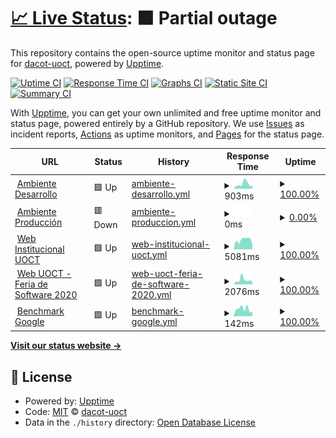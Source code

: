 # [📈 Live Status](https://dacot-uoct.github.io/upptime): <!--live status--> **🟧 Partial outage**

This repository contains the open-source uptime monitor and status page for [dacot-uoct](https://dacot-uoct.github.io/upptime), powered by [Upptime](https://github.com/upptime/upptime).

[![Uptime CI](https://github.com/DACoT-UOCT/uptime/workflows/Uptime%20CI/badge.svg)](https://github.com/DACoT-UOCT/uptime/actions?query=workflow%3A%22Uptime+CI%22)
[![Response Time CI](https://github.com/DACoT-UOCT/uptime/workflows/Response%20Time%20CI/badge.svg)](https://github.com/DACoT-UOCT/uptime/actions?query=workflow%3A%22Response+Time+CI%22)
[![Graphs CI](https://github.com/DACoT-UOCT/uptime/workflows/Graphs%20CI/badge.svg)](https://github.com/DACoT-UOCT/uptime/actions?query=workflow%3A%22Graphs+CI%22)
[![Static Site CI](https://github.com/DACoT-UOCT/uptime/workflows/Static%20Site%20CI/badge.svg)](https://github.com/DACoT-UOCT/uptime/actions?query=workflow%3A%22Static+Site+CI%22)
[![Summary CI](https://github.com/DACoT-UOCT/uptime/workflows/Summary%20CI/badge.svg)](https://github.com/DACoT-UOCT/uptime/actions?query=workflow%3A%22Summary+CI%22)

With [Upptime](https://upptime.js.org), you can get your own unlimited and free uptime monitor and status page, powered entirely by a GitHub repository. We use [Issues](https://github.com/dacot-uoct/upptime/issues) as incident reports, [Actions](https://github.com/dacot-uoct/upptime/actions) as uptime monitors, and [Pages](https://dacot-uoct.github.io/upptime) for the status page.

<!--start: status pages-->
<!-- This summary is generated by Upptime (https://github.com/upptime/upptime) -->
<!-- Do not edit this manually, your changes will be overwritten -->
<!-- prettier-ignore -->
| URL | Status | History | Response Time | Uptime |
| --- | ------ | ------- | ------------- | ------ |
| <img alt="" src="https://favicons.githubusercontent.com/dacot.duckdns.org" height="13"> [Ambiente Desarrollo](https://dacot.duckdns.org) | 🟩 Up | [ambiente-desarrollo.yml](https://github.com/DACoT-UOCT/uptime/commits/HEAD/history/ambiente-desarrollo.yml) | <details><summary><img alt="Response time graph" src="./graphs/ambiente-desarrollo/response-time-week.png" height="20"> 903ms</summary><br><a href="https://dacot-uoct.github.io/uptime/history/ambiente-desarrollo"><img alt="Response time 825" src="https://img.shields.io/endpoint?url=https%3A%2F%2Fraw.githubusercontent.com%2FDACoT-UOCT%2Fuptime%2FHEAD%2Fapi%2Fambiente-desarrollo%2Fresponse-time.json"></a><br><a href="https://dacot-uoct.github.io/uptime/history/ambiente-desarrollo"><img alt="24-hour response time 567" src="https://img.shields.io/endpoint?url=https%3A%2F%2Fraw.githubusercontent.com%2FDACoT-UOCT%2Fuptime%2FHEAD%2Fapi%2Fambiente-desarrollo%2Fresponse-time-day.json"></a><br><a href="https://dacot-uoct.github.io/uptime/history/ambiente-desarrollo"><img alt="7-day response time 903" src="https://img.shields.io/endpoint?url=https%3A%2F%2Fraw.githubusercontent.com%2FDACoT-UOCT%2Fuptime%2FHEAD%2Fapi%2Fambiente-desarrollo%2Fresponse-time-week.json"></a><br><a href="https://dacot-uoct.github.io/uptime/history/ambiente-desarrollo"><img alt="30-day response time 817" src="https://img.shields.io/endpoint?url=https%3A%2F%2Fraw.githubusercontent.com%2FDACoT-UOCT%2Fuptime%2FHEAD%2Fapi%2Fambiente-desarrollo%2Fresponse-time-month.json"></a><br><a href="https://dacot-uoct.github.io/uptime/history/ambiente-desarrollo"><img alt="1-year response time 825" src="https://img.shields.io/endpoint?url=https%3A%2F%2Fraw.githubusercontent.com%2FDACoT-UOCT%2Fuptime%2FHEAD%2Fapi%2Fambiente-desarrollo%2Fresponse-time-year.json"></a></details> | <details><summary><a href="https://dacot-uoct.github.io/uptime/history/ambiente-desarrollo">100.00%</a></summary><a href="https://dacot-uoct.github.io/uptime/history/ambiente-desarrollo"><img alt="All-time uptime 94.07%" src="https://img.shields.io/endpoint?url=https%3A%2F%2Fraw.githubusercontent.com%2FDACoT-UOCT%2Fuptime%2FHEAD%2Fapi%2Fambiente-desarrollo%2Fuptime.json"></a><br><a href="https://dacot-uoct.github.io/uptime/history/ambiente-desarrollo"><img alt="24-hour uptime 100.00%" src="https://img.shields.io/endpoint?url=https%3A%2F%2Fraw.githubusercontent.com%2FDACoT-UOCT%2Fuptime%2FHEAD%2Fapi%2Fambiente-desarrollo%2Fuptime-day.json"></a><br><a href="https://dacot-uoct.github.io/uptime/history/ambiente-desarrollo"><img alt="7-day uptime 100.00%" src="https://img.shields.io/endpoint?url=https%3A%2F%2Fraw.githubusercontent.com%2FDACoT-UOCT%2Fuptime%2FHEAD%2Fapi%2Fambiente-desarrollo%2Fuptime-week.json"></a><br><a href="https://dacot-uoct.github.io/uptime/history/ambiente-desarrollo"><img alt="30-day uptime 100.00%" src="https://img.shields.io/endpoint?url=https%3A%2F%2Fraw.githubusercontent.com%2FDACoT-UOCT%2Fuptime%2FHEAD%2Fapi%2Fambiente-desarrollo%2Fuptime-month.json"></a><br><a href="https://dacot-uoct.github.io/uptime/history/ambiente-desarrollo"><img alt="1-year uptime 94.07%" src="https://img.shields.io/endpoint?url=https%3A%2F%2Fraw.githubusercontent.com%2FDACoT-UOCT%2Fuptime%2FHEAD%2Fapi%2Fambiente-desarrollo%2Fuptime-year.json"></a></details>
| <img alt="" src="https://favicons.githubusercontent.com/dacot.uoct.cl" height="13"> [Ambiente Producción](https://dacot.uoct.cl) | 🟥 Down | [ambiente-produccion.yml](https://github.com/DACoT-UOCT/uptime/commits/HEAD/history/ambiente-produccion.yml) | <details><summary><img alt="Response time graph" src="./graphs/ambiente-produccion/response-time-week.png" height="20"> 0ms</summary><br><a href="https://dacot-uoct.github.io/uptime/history/ambiente-produccion"><img alt="Response time 0" src="https://img.shields.io/endpoint?url=https%3A%2F%2Fraw.githubusercontent.com%2FDACoT-UOCT%2Fuptime%2FHEAD%2Fapi%2Fambiente-produccion%2Fresponse-time.json"></a><br><a href="https://dacot-uoct.github.io/uptime/history/ambiente-produccion"><img alt="24-hour response time 0" src="https://img.shields.io/endpoint?url=https%3A%2F%2Fraw.githubusercontent.com%2FDACoT-UOCT%2Fuptime%2FHEAD%2Fapi%2Fambiente-produccion%2Fresponse-time-day.json"></a><br><a href="https://dacot-uoct.github.io/uptime/history/ambiente-produccion"><img alt="7-day response time 0" src="https://img.shields.io/endpoint?url=https%3A%2F%2Fraw.githubusercontent.com%2FDACoT-UOCT%2Fuptime%2FHEAD%2Fapi%2Fambiente-produccion%2Fresponse-time-week.json"></a><br><a href="https://dacot-uoct.github.io/uptime/history/ambiente-produccion"><img alt="30-day response time 0" src="https://img.shields.io/endpoint?url=https%3A%2F%2Fraw.githubusercontent.com%2FDACoT-UOCT%2Fuptime%2FHEAD%2Fapi%2Fambiente-produccion%2Fresponse-time-month.json"></a><br><a href="https://dacot-uoct.github.io/uptime/history/ambiente-produccion"><img alt="1-year response time 0" src="https://img.shields.io/endpoint?url=https%3A%2F%2Fraw.githubusercontent.com%2FDACoT-UOCT%2Fuptime%2FHEAD%2Fapi%2Fambiente-produccion%2Fresponse-time-year.json"></a></details> | <details><summary><a href="https://dacot-uoct.github.io/uptime/history/ambiente-produccion">0.00%</a></summary><a href="https://dacot-uoct.github.io/uptime/history/ambiente-produccion"><img alt="All-time uptime 0.00%" src="https://img.shields.io/endpoint?url=https%3A%2F%2Fraw.githubusercontent.com%2FDACoT-UOCT%2Fuptime%2FHEAD%2Fapi%2Fambiente-produccion%2Fuptime.json"></a><br><a href="https://dacot-uoct.github.io/uptime/history/ambiente-produccion"><img alt="24-hour uptime 0.00%" src="https://img.shields.io/endpoint?url=https%3A%2F%2Fraw.githubusercontent.com%2FDACoT-UOCT%2Fuptime%2FHEAD%2Fapi%2Fambiente-produccion%2Fuptime-day.json"></a><br><a href="https://dacot-uoct.github.io/uptime/history/ambiente-produccion"><img alt="7-day uptime 0.00%" src="https://img.shields.io/endpoint?url=https%3A%2F%2Fraw.githubusercontent.com%2FDACoT-UOCT%2Fuptime%2FHEAD%2Fapi%2Fambiente-produccion%2Fuptime-week.json"></a><br><a href="https://dacot-uoct.github.io/uptime/history/ambiente-produccion"><img alt="30-day uptime 0.00%" src="https://img.shields.io/endpoint?url=https%3A%2F%2Fraw.githubusercontent.com%2FDACoT-UOCT%2Fuptime%2FHEAD%2Fapi%2Fambiente-produccion%2Fuptime-month.json"></a><br><a href="https://dacot-uoct.github.io/uptime/history/ambiente-produccion"><img alt="1-year uptime 0.00%" src="https://img.shields.io/endpoint?url=https%3A%2F%2Fraw.githubusercontent.com%2FDACoT-UOCT%2Fuptime%2FHEAD%2Fapi%2Fambiente-produccion%2Fuptime-year.json"></a></details>
| <img alt="" src="https://favicons.githubusercontent.com/www.transporteinforma.cl" height="13"> [Web Institucional UOCT](https://www.transporteinforma.cl/) | 🟩 Up | [web-institucional-uoct.yml](https://github.com/DACoT-UOCT/uptime/commits/HEAD/history/web-institucional-uoct.yml) | <details><summary><img alt="Response time graph" src="./graphs/web-institucional-uoct/response-time-week.png" height="20"> 5081ms</summary><br><a href="https://dacot-uoct.github.io/uptime/history/web-institucional-uoct"><img alt="Response time 3516" src="https://img.shields.io/endpoint?url=https%3A%2F%2Fraw.githubusercontent.com%2FDACoT-UOCT%2Fuptime%2FHEAD%2Fapi%2Fweb-institucional-uoct%2Fresponse-time.json"></a><br><a href="https://dacot-uoct.github.io/uptime/history/web-institucional-uoct"><img alt="24-hour response time 2725" src="https://img.shields.io/endpoint?url=https%3A%2F%2Fraw.githubusercontent.com%2FDACoT-UOCT%2Fuptime%2FHEAD%2Fapi%2Fweb-institucional-uoct%2Fresponse-time-day.json"></a><br><a href="https://dacot-uoct.github.io/uptime/history/web-institucional-uoct"><img alt="7-day response time 5081" src="https://img.shields.io/endpoint?url=https%3A%2F%2Fraw.githubusercontent.com%2FDACoT-UOCT%2Fuptime%2FHEAD%2Fapi%2Fweb-institucional-uoct%2Fresponse-time-week.json"></a><br><a href="https://dacot-uoct.github.io/uptime/history/web-institucional-uoct"><img alt="30-day response time 3904" src="https://img.shields.io/endpoint?url=https%3A%2F%2Fraw.githubusercontent.com%2FDACoT-UOCT%2Fuptime%2FHEAD%2Fapi%2Fweb-institucional-uoct%2Fresponse-time-month.json"></a><br><a href="https://dacot-uoct.github.io/uptime/history/web-institucional-uoct"><img alt="1-year response time 3516" src="https://img.shields.io/endpoint?url=https%3A%2F%2Fraw.githubusercontent.com%2FDACoT-UOCT%2Fuptime%2FHEAD%2Fapi%2Fweb-institucional-uoct%2Fresponse-time-year.json"></a></details> | <details><summary><a href="https://dacot-uoct.github.io/uptime/history/web-institucional-uoct">100.00%</a></summary><a href="https://dacot-uoct.github.io/uptime/history/web-institucional-uoct"><img alt="All-time uptime 99.99%" src="https://img.shields.io/endpoint?url=https%3A%2F%2Fraw.githubusercontent.com%2FDACoT-UOCT%2Fuptime%2FHEAD%2Fapi%2Fweb-institucional-uoct%2Fuptime.json"></a><br><a href="https://dacot-uoct.github.io/uptime/history/web-institucional-uoct"><img alt="24-hour uptime 100.00%" src="https://img.shields.io/endpoint?url=https%3A%2F%2Fraw.githubusercontent.com%2FDACoT-UOCT%2Fuptime%2FHEAD%2Fapi%2Fweb-institucional-uoct%2Fuptime-day.json"></a><br><a href="https://dacot-uoct.github.io/uptime/history/web-institucional-uoct"><img alt="7-day uptime 100.00%" src="https://img.shields.io/endpoint?url=https%3A%2F%2Fraw.githubusercontent.com%2FDACoT-UOCT%2Fuptime%2FHEAD%2Fapi%2Fweb-institucional-uoct%2Fuptime-week.json"></a><br><a href="https://dacot-uoct.github.io/uptime/history/web-institucional-uoct"><img alt="30-day uptime 100.00%" src="https://img.shields.io/endpoint?url=https%3A%2F%2Fraw.githubusercontent.com%2FDACoT-UOCT%2Fuptime%2FHEAD%2Fapi%2Fweb-institucional-uoct%2Fuptime-month.json"></a><br><a href="https://dacot-uoct.github.io/uptime/history/web-institucional-uoct"><img alt="1-year uptime 99.99%" src="https://img.shields.io/endpoint?url=https%3A%2F%2Fraw.githubusercontent.com%2FDACoT-UOCT%2Fuptime%2FHEAD%2Fapi%2Fweb-institucional-uoct%2Fuptime-year.json"></a></details>
| <img alt="" src="https://favicons.githubusercontent.com/dacot.feriadesoftware.cl" height="13"> [Web UOCT - Feria de Software 2020](https://dacot.feriadesoftware.cl) | 🟩 Up | [web-uoct-feria-de-software-2020.yml](https://github.com/DACoT-UOCT/uptime/commits/HEAD/history/web-uoct-feria-de-software-2020.yml) | <details><summary><img alt="Response time graph" src="./graphs/web-uoct-feria-de-software-2020/response-time-week.png" height="20"> 2076ms</summary><br><a href="https://dacot-uoct.github.io/uptime/history/web-uoct-feria-de-software-2020"><img alt="Response time 1573" src="https://img.shields.io/endpoint?url=https%3A%2F%2Fraw.githubusercontent.com%2FDACoT-UOCT%2Fuptime%2FHEAD%2Fapi%2Fweb-uoct-feria-de-software-2020%2Fresponse-time.json"></a><br><a href="https://dacot-uoct.github.io/uptime/history/web-uoct-feria-de-software-2020"><img alt="24-hour response time 1477" src="https://img.shields.io/endpoint?url=https%3A%2F%2Fraw.githubusercontent.com%2FDACoT-UOCT%2Fuptime%2FHEAD%2Fapi%2Fweb-uoct-feria-de-software-2020%2Fresponse-time-day.json"></a><br><a href="https://dacot-uoct.github.io/uptime/history/web-uoct-feria-de-software-2020"><img alt="7-day response time 2076" src="https://img.shields.io/endpoint?url=https%3A%2F%2Fraw.githubusercontent.com%2FDACoT-UOCT%2Fuptime%2FHEAD%2Fapi%2Fweb-uoct-feria-de-software-2020%2Fresponse-time-week.json"></a><br><a href="https://dacot-uoct.github.io/uptime/history/web-uoct-feria-de-software-2020"><img alt="30-day response time 1634" src="https://img.shields.io/endpoint?url=https%3A%2F%2Fraw.githubusercontent.com%2FDACoT-UOCT%2Fuptime%2FHEAD%2Fapi%2Fweb-uoct-feria-de-software-2020%2Fresponse-time-month.json"></a><br><a href="https://dacot-uoct.github.io/uptime/history/web-uoct-feria-de-software-2020"><img alt="1-year response time 1573" src="https://img.shields.io/endpoint?url=https%3A%2F%2Fraw.githubusercontent.com%2FDACoT-UOCT%2Fuptime%2FHEAD%2Fapi%2Fweb-uoct-feria-de-software-2020%2Fresponse-time-year.json"></a></details> | <details><summary><a href="https://dacot-uoct.github.io/uptime/history/web-uoct-feria-de-software-2020">100.00%</a></summary><a href="https://dacot-uoct.github.io/uptime/history/web-uoct-feria-de-software-2020"><img alt="All-time uptime 99.99%" src="https://img.shields.io/endpoint?url=https%3A%2F%2Fraw.githubusercontent.com%2FDACoT-UOCT%2Fuptime%2FHEAD%2Fapi%2Fweb-uoct-feria-de-software-2020%2Fuptime.json"></a><br><a href="https://dacot-uoct.github.io/uptime/history/web-uoct-feria-de-software-2020"><img alt="24-hour uptime 100.00%" src="https://img.shields.io/endpoint?url=https%3A%2F%2Fraw.githubusercontent.com%2FDACoT-UOCT%2Fuptime%2FHEAD%2Fapi%2Fweb-uoct-feria-de-software-2020%2Fuptime-day.json"></a><br><a href="https://dacot-uoct.github.io/uptime/history/web-uoct-feria-de-software-2020"><img alt="7-day uptime 100.00%" src="https://img.shields.io/endpoint?url=https%3A%2F%2Fraw.githubusercontent.com%2FDACoT-UOCT%2Fuptime%2FHEAD%2Fapi%2Fweb-uoct-feria-de-software-2020%2Fuptime-week.json"></a><br><a href="https://dacot-uoct.github.io/uptime/history/web-uoct-feria-de-software-2020"><img alt="30-day uptime 100.00%" src="https://img.shields.io/endpoint?url=https%3A%2F%2Fraw.githubusercontent.com%2FDACoT-UOCT%2Fuptime%2FHEAD%2Fapi%2Fweb-uoct-feria-de-software-2020%2Fuptime-month.json"></a><br><a href="https://dacot-uoct.github.io/uptime/history/web-uoct-feria-de-software-2020"><img alt="1-year uptime 99.99%" src="https://img.shields.io/endpoint?url=https%3A%2F%2Fraw.githubusercontent.com%2FDACoT-UOCT%2Fuptime%2FHEAD%2Fapi%2Fweb-uoct-feria-de-software-2020%2Fuptime-year.json"></a></details>
| <img alt="" src="https://favicons.githubusercontent.com/www.google.cl" height="13"> [Benchmark Google](https://www.google.cl) | 🟩 Up | [benchmark-google.yml](https://github.com/DACoT-UOCT/uptime/commits/HEAD/history/benchmark-google.yml) | <details><summary><img alt="Response time graph" src="./graphs/benchmark-google/response-time-week.png" height="20"> 142ms</summary><br><a href="https://dacot-uoct.github.io/uptime/history/benchmark-google"><img alt="Response time 129" src="https://img.shields.io/endpoint?url=https%3A%2F%2Fraw.githubusercontent.com%2FDACoT-UOCT%2Fuptime%2FHEAD%2Fapi%2Fbenchmark-google%2Fresponse-time.json"></a><br><a href="https://dacot-uoct.github.io/uptime/history/benchmark-google"><img alt="24-hour response time 88" src="https://img.shields.io/endpoint?url=https%3A%2F%2Fraw.githubusercontent.com%2FDACoT-UOCT%2Fuptime%2FHEAD%2Fapi%2Fbenchmark-google%2Fresponse-time-day.json"></a><br><a href="https://dacot-uoct.github.io/uptime/history/benchmark-google"><img alt="7-day response time 142" src="https://img.shields.io/endpoint?url=https%3A%2F%2Fraw.githubusercontent.com%2FDACoT-UOCT%2Fuptime%2FHEAD%2Fapi%2Fbenchmark-google%2Fresponse-time-week.json"></a><br><a href="https://dacot-uoct.github.io/uptime/history/benchmark-google"><img alt="30-day response time 145" src="https://img.shields.io/endpoint?url=https%3A%2F%2Fraw.githubusercontent.com%2FDACoT-UOCT%2Fuptime%2FHEAD%2Fapi%2Fbenchmark-google%2Fresponse-time-month.json"></a><br><a href="https://dacot-uoct.github.io/uptime/history/benchmark-google"><img alt="1-year response time 129" src="https://img.shields.io/endpoint?url=https%3A%2F%2Fraw.githubusercontent.com%2FDACoT-UOCT%2Fuptime%2FHEAD%2Fapi%2Fbenchmark-google%2Fresponse-time-year.json"></a></details> | <details><summary><a href="https://dacot-uoct.github.io/uptime/history/benchmark-google">100.00%</a></summary><a href="https://dacot-uoct.github.io/uptime/history/benchmark-google"><img alt="All-time uptime 100.00%" src="https://img.shields.io/endpoint?url=https%3A%2F%2Fraw.githubusercontent.com%2FDACoT-UOCT%2Fuptime%2FHEAD%2Fapi%2Fbenchmark-google%2Fuptime.json"></a><br><a href="https://dacot-uoct.github.io/uptime/history/benchmark-google"><img alt="24-hour uptime 100.00%" src="https://img.shields.io/endpoint?url=https%3A%2F%2Fraw.githubusercontent.com%2FDACoT-UOCT%2Fuptime%2FHEAD%2Fapi%2Fbenchmark-google%2Fuptime-day.json"></a><br><a href="https://dacot-uoct.github.io/uptime/history/benchmark-google"><img alt="7-day uptime 100.00%" src="https://img.shields.io/endpoint?url=https%3A%2F%2Fraw.githubusercontent.com%2FDACoT-UOCT%2Fuptime%2FHEAD%2Fapi%2Fbenchmark-google%2Fuptime-week.json"></a><br><a href="https://dacot-uoct.github.io/uptime/history/benchmark-google"><img alt="30-day uptime 100.00%" src="https://img.shields.io/endpoint?url=https%3A%2F%2Fraw.githubusercontent.com%2FDACoT-UOCT%2Fuptime%2FHEAD%2Fapi%2Fbenchmark-google%2Fuptime-month.json"></a><br><a href="https://dacot-uoct.github.io/uptime/history/benchmark-google"><img alt="1-year uptime 100.00%" src="https://img.shields.io/endpoint?url=https%3A%2F%2Fraw.githubusercontent.com%2FDACoT-UOCT%2Fuptime%2FHEAD%2Fapi%2Fbenchmark-google%2Fuptime-year.json"></a></details>

<!--end: status pages-->

[**Visit our status website →**](https://dacot-uoct.github.io/upptime)

## 📄 License

- Powered by: [Upptime](https://github.com/upptime/upptime)
- Code: [MIT](./LICENSE) © [dacot-uoct](https://dacot-uoct.github.io/upptime)
- Data in the `./history` directory: [Open Database License](https://opendatacommons.org/licenses/odbl/1-0/)
